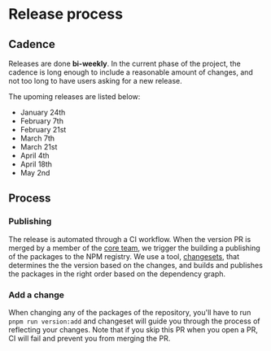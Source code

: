 # Release process

## Cadence

Releases are done **bi-weekly**.
In the current phase of the project,
the cadence is long enough to include a reasonable amount of changes,
and not too long to have users asking for a new release.

The upoming releases are listed below:
- January 24th
- February 7th
- February 21st
- March 7th
- March 21st
- April 4th
- April 18th
- May 2nd

## Process

### Publishing

The release is automated through a CI workflow.
When the version PR is merged by a member of the [core team](/docs/contributors/core-team),
we trigger the building a publishing of the packages to the NPM registry.
We use a tool,
[changesets](https://github.com/changesets/changesets),
that determines the the version based on the changes,
and builds and publishes the packages in the right order based on the dependency graph.

### Add a change

When changing any of the packages of the repository,
you'll have to run `pnpm run version:add` and changeset will guide you through the process of reflecting your changes.
Note that if you skip this PR when you open a PR,
CI will fail and prevent you from merging the PR.
